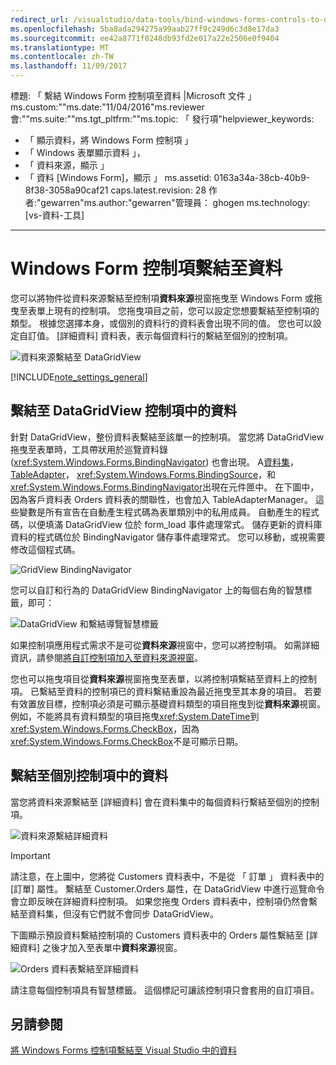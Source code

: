 ```yaml
---
redirect_url: /visualstudio/data-tools/bind-windows-forms-controls-to-data-in-visual-studio
ms.openlocfilehash: 5ba8ada294275a99aab27ff9c249d6c3d8e17da3
ms.sourcegitcommit: ee42a8771f0248db93fd2e017a22e2506e0f9404
ms.translationtype: MT
ms.contentlocale: zh-TW
ms.lasthandoff: 11/09/2017
---
```

標題: 「 繫結 Windows Form 控制項至資料 |Microsoft 文件 」 ms.custom:""ms.date:"11/04/2016"ms.reviewer 會:""ms.suite:""ms.tgt_pltfrm:""ms.topic: 「 發行項"helpviewer_keywords: 
  - 「 顯示資料，將 Windows Form 控制項 」
  - 「 Windows 表單顯示資料 」，
  - 「 資料來源，顯示 」
  - 「 資料 [Windows Form]，顯示 」 ms.assetid: 0163a34a-38cb-40b9-8f38-3058a90caf21 caps.latest.revision: 28 作者:"gewarren"ms.author:"gewarren"管理員： ghogen ms.technology: [vs-資料-工具]
---
# <a name="bind-windows-forms-controls-to-data"></a>Windows Form 控制項繫結至資料
您可以將物件從資料來源繫結至控制項**資料來源**視窗拖曳至 Windows Form 或拖曳至表單上現有的控制項。 您拖曳項目之前，您可以設定您想要繫結至控制項的類型。 根據您選擇本身，或個別的資料行的資料表會出現不同的值。  您也可以設定自訂值。 [詳細資料] 資料表，表示每個資料行的繫結至個別的控制項。  

![資料來源繫結至 DataGridView](../data-tools/media/raddata-bind-data-source-to-datagridview.png "DataGridView raddata 繫結資料來源")  
  
[!INCLUDE[note_settings_general](../data-tools/includes/note_settings_general_md.md)]  
  
## <a name="bind-to--data-in-a-datagridview-control"></a>繫結至 DataGridView 控制項中的資料  
針對 DataGridView，整份資料表繫結至該單一的控制項。 當您將 DataGridView 拖曳至表單時，工具帶狀用於巡覽資料錄 (<xref:System.Windows.Forms.BindingNavigator>) 也會出現。 A[資料集](../data-tools/dataset-tools-in-visual-studio.md)， [TableAdapter](../data-tools/create-and-configure-tableadapters.md)， <xref:System.Windows.Forms.BindingSource>，和<xref:System.Windows.Forms.BindingNavigator>出現在元件匣中。 在下圖中，因為客戶資料表 Orders 資料表的關聯性，也會加入 TableAdapterManager。 這些變數是所有宣告在自動產生程式碼為表單類別中的私用成員。 自動產生的程式碼，以便填滿 DataGridView 位於 form_load 事件處理常式。 儲存更新的資料庫資料的程式碼位於 BindingNavigator 儲存事件處理常式。 您可以移動，或視需要修改這個程式碼。  
  
 ![GridView BindingNavigator](../data-tools/media/raddata-gridview-with-bindingnavigator.png "raddata GridView BindingNavigator")  
  
 您可以自訂和行為的 DataGridView BindingNavigator 上的每個右角的智慧標籤，即可：  
  
 ![DataGridView 和繫結導覽智慧標籤](../data-tools/media/raddata-datagridview-and-binding-navigator-smart-tags.png "raddata DataGridView 和繫結導覽智慧標籤")  
  
 如果控制項應用程式需求不是可從**資料來源**視窗中，您可以將控制項。 如需詳細資訊，請參閱[將自訂控制項加入至資料來源視窗](../data-tools/add-custom-controls-to-the-data-sources-window.md)。  
  
 您也可以拖曳項目從**資料來源**視窗拖曳至表單，以將控制項繫結至資料上的控制項。 已繫結至資料的控制項已的資料繫結重設為最近拖曳至其本身的項目。 若要有效置放目標，控制項必須是可顯示基礎資料類型的項目拖曳到從**資料來源**視窗。 例如，不能將具有資料類型的項目拖曳<xref:System.DateTime>到<xref:System.Windows.Forms.CheckBox>，因為<xref:System.Windows.Forms.CheckBox>不是可顯示日期。  
  
## <a name="bind-to--data-in-individual-controls"></a>繫結至個別控制項中的資料  
 當您將資料來源繫結至 [詳細資料] 會在資料集中的每個資料行繫結至個別的控制項。  
  
 ![資料來源繫結詳細資料](../data-tools/media/raddata-bind-data-source-to-details.png "raddata 繫結資料來源詳細資料")  
  
> [!IMPORTANT]
>  請注意，在上圖中，您將從 Customers 資料表中，不是從 「 訂單 」 資料表中的 [訂單] 屬性。 繫結至 Customer.Orders 屬性，在 DataGridView 中進行巡覽命令會立即反映在詳細資料控制項。 如果您拖曳 Orders 資料表中，控制項仍然會繫結至資料集，但沒有它們就不會同步 DataGridView。  
  
 下圖顯示預設資料繫結控制項的 Customers 資料表中的 Orders 屬性繫結至 [詳細資料] 之後才加入至表單中**資料來源**視窗。  
  
 ![Orders 資料表繫結至詳細資料](../data-tools/media/raddata-orders-table-bound-to-details.png "raddata Orders 資料表繫結至詳細資料")  
  
 請注意每個控制項具有智慧標籤。 這個標記可讓該控制項只會套用的自訂項目。  
  
## <a name="see-also"></a>另請參閱  
 [將 Windows Forms 控制項繫結至 Visual Studio 中的資料](../data-tools/bind-windows-forms-controls-to-data-in-visual-studio.md)
